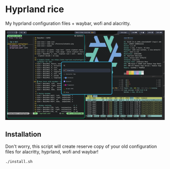 # Hyprland rice 

My hyprland configuration files + waybar, wofi and alacritty.

![megapon](./screenshot.png)

## Installation

Don't worry, this script will create reserve copy of your old configuration files for alacritty, hyprland, wofi and waybar!
```bash
./install.sh
```
